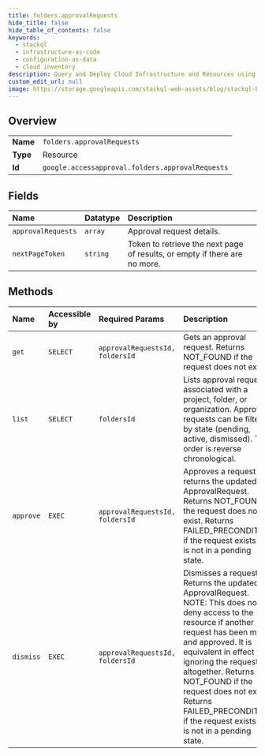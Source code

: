 ```yaml
---
title: folders.approvalRequests
hide_title: false
hide_table_of_contents: false
keywords:
  - stackql
  - infrastructure-as-code
  - configuration-as-data
  - cloud inventory
description: Query and Deploy Cloud Infrastructure and Resources using SQL
custom_edit_url: null
image: https://storage.googleapis.com/stackql-web-assets/blog/stackql-blog-post-featured-image.png
---
```

  
    

## Overview
<table><tbody>
<tr><td><b>Name</b></td><td><code>folders.approvalRequests</code></td></tr>
<tr><td><b>Type</b></td><td>Resource</td></tr>
<tr><td><b>Id</b></td><td><code>google.accessapproval.folders.approvalRequests</code></td></tr>
</tbody></table>

## Fields
| Name | Datatype | Description |
|:-----|:---------|:------------|
| `approvalRequests` | `array` | Approval request details. |
| `nextPageToken` | `string` | Token to retrieve the next page of results, or empty if there are no more. |
## Methods
| Name | Accessible by | Required Params | Description |
|:-----|:--------------|:----------------|:------------|
| `get` | `SELECT` | `approvalRequestsId, foldersId` | Gets an approval request. Returns NOT_FOUND if the request does not exist. |
| `list` | `SELECT` | `foldersId` | Lists approval requests associated with a project, folder, or organization. Approval requests can be filtered by state (pending, active, dismissed). The order is reverse chronological. |
| `approve` | `EXEC` | `approvalRequestsId, foldersId` | Approves a request and returns the updated ApprovalRequest. Returns NOT_FOUND if the request does not exist. Returns FAILED_PRECONDITION if the request exists but is not in a pending state. |
| `dismiss` | `EXEC` | `approvalRequestsId, foldersId` | Dismisses a request. Returns the updated ApprovalRequest. NOTE: This does not deny access to the resource if another request has been made and approved. It is equivalent in effect to ignoring the request altogether. Returns NOT_FOUND if the request does not exist. Returns FAILED_PRECONDITION if the request exists but is not in a pending state. |
